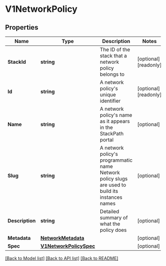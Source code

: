 # V1NetworkPolicy

## Properties

Name | Type | Description | Notes
------------ | ------------- | ------------- | -------------
**StackId** | **string** | The ID of the stack that a network policy belongs to | [optional] [readonly] 
**Id** | **string** | A network policy&#39;s unique identifier | [optional] [readonly] 
**Name** | **string** | A network policy&#39;s name as it appears in the StackPath portal | [optional] 
**Slug** | **string** | A network policy&#39;s programmatic name  Network policy slugs are used to build its instances names | [optional] 
**Description** | **string** | Detailed summary of what the policy does | [optional] 
**Metadata** | [**NetworkMetadata**](networkMetadata.md) |  | [optional] 
**Spec** | [**V1NetworkPolicySpec**](v1NetworkPolicySpec.md) |  | [optional] 

[[Back to Model list]](../README.md#documentation-for-models) [[Back to API list]](../README.md#documentation-for-api-endpoints) [[Back to README]](../README.md)


